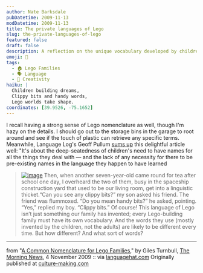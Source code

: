 ```yaml
---
author: Nate Barksdale
pubDatetime: 2009-11-13
modDatetime: 2009-11-13
title: The private languages of Lego
slug: the-private-languages-of-lego
featured: false
draft: false
description: A reflection on the unique vocabulary developed by children during Lego play and the importance of naming in their imaginative worlds.
emoji: 🧩
tags:
  - 🏠 Lego Families
  - 🗣️ Language
  - 🌟 Creativity
haiku: |
  Children building dreams,  
  Clippy bits and handy words,  
  Lego worlds take shape.
coordinates: [39.9526, -75.1652]
---
```


I recall having a strong sense of Lego nomenclature as well, though I'm hazy on the details. I should go out to the storage bins in the garage to root around and see if the touch of plastic can retrieve any specific terms. Meanwhile, Language Log's Geoff Pullum [sums up](http://languagelog.ldc.upenn.edu/nll/?p=1874) this delightful article well: "It's about the deep-seatedness of children's need to have names for all the things they deal with — and the lack of any necessity for there to be pre-existing names in the language they happen to have learned

> [![image](http://culture-making.com/media/legochart.jpg)](http://www.themorningnews.org/archives/opinions/a_common_nomenclature_for_lego_families.php) Then, when another seven-year-old came round for tea after school one day, I overheard the two of them, busy in the spaceship construction yard that used to be our living room, get into a linguistic thicket.“Can you see any clippy bits?” my son asked his friend. The friend was flummoxed. “Do you mean handy bits?” he asked, pointing. “Yes,” replied my boy. “Clippy bits.” Of course! This language of Lego isn’t just something our family has invented; every Lego-building family must have its own vocabulary. And the words they use (mostly invented by the children, not the adults) are likely to be different every time. But how different? And what sort of words?

---

from "[A Common Nomenclature for Lego Families](http://www.themorningnews.org/archives/opinions/a_common_nomenclature_for_lego_families.php)," by Giles Turnbull, [The Morning News](http://www.themorningnews.org/archives/opinions/a_common_nomenclature_for_lego_families.php), 4 November 2009 :: via [languagehat.com](http://www.languagehat.com/archives/003679.php) Originally published at [culture-making.com](http://www.culture-making.com)

